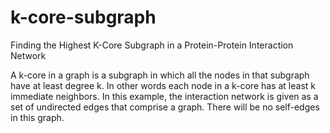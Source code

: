 # k-core-subgraph
Finding the Highest K-Core Subgraph in a Protein-Protein Interaction  Network

A k-core in a graph is a subgraph in which all the nodes in that subgraph have at least degree k. In other words each node in a k-core has at least k immediate neighbors. In this example, the interaction network is given as a set of undirected edges that comprise a graph. There will be no self-edges in this graph. 
